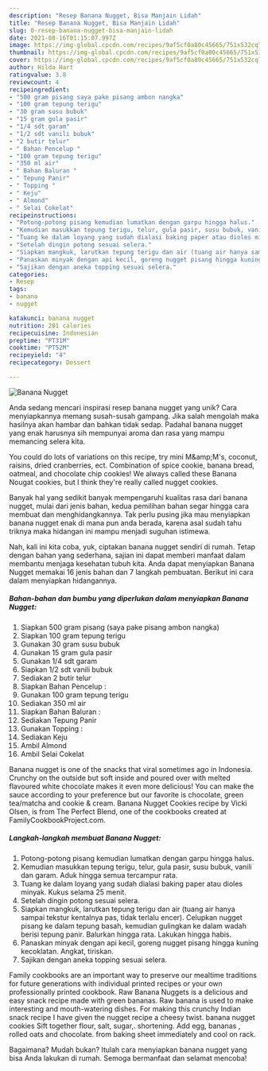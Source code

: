```yaml
---
description: "Resep Banana Nugget, Bisa Manjain Lidah"
title: "Resep Banana Nugget, Bisa Manjain Lidah"
slug: 0-resep-banana-nugget-bisa-manjain-lidah
date: 2021-08-16T01:15:07.997Z
image: https://img-global.cpcdn.com/recipes/9af5cf0a80c45665/751x532cq70/banana-nugget-foto-resep-utama.jpg
thumbnail: https://img-global.cpcdn.com/recipes/9af5cf0a80c45665/751x532cq70/banana-nugget-foto-resep-utama.jpg
cover: https://img-global.cpcdn.com/recipes/9af5cf0a80c45665/751x532cq70/banana-nugget-foto-resep-utama.jpg
author: Hilda Hart
ratingvalue: 3.8
reviewcount: 4
recipeingredient:
- "500 gram pisang saya pake pisang ambon nangka"
- "100 gram tepung terigu"
- "30 gram susu bubuk"
- "15 gram gula pasir"
- "1/4 sdt garam"
- "1/2 sdt vanili bubuk"
- "2 butir telur"
- " Bahan Pencelup "
- "100 gram tepung terigu"
- "350 ml air"
- " Bahan Baluran "
- " Tepung Panir"
- " Topping "
- " Keju"
- " Almond"
- " Selai Cokelat"
recipeinstructions:
- "Potong-potong pisang kemudian lumatkan dengan garpu hingga halus."
- "Kemudian masukkan tepung terigu, telur, gula pasir, susu bubuk, vanili dan garam. Aduk hingga semua tercampur rata."
- "Tuang ke dalam loyang yang sudah dialasi baking paper atau dioles minyak. Kukus selama 25 menit."
- "Setelah dingin potong sesuai selera."
- "Siapkan mangkuk, larutkan tepung terigu dan air (tuang air hanya sampai tekstur kentalnya pas, tidak terlalu encer). Celupkan nugget pisang ke dalam tepung basah, kemudian gulingkan ke dalam wadah berisi tepung panir. Balurkan hingga rata. Lakukan hingga habis."
- "Panaskan minyak dengan api kecil, goreng nugget pisang hingga kuning kecoklatan. Angkat, tiriskan."
- "Sajikan dengan aneka topping sesuai selera."
categories:
- Resep
tags:
- banana
- nugget

katakunci: banana nugget 
nutrition: 201 calories
recipecuisine: Indonesian
preptime: "PT31M"
cooktime: "PT52M"
recipeyield: "4"
recipecategory: Dessert

---
```



![Banana Nugget](https://img-global.cpcdn.com/recipes/9af5cf0a80c45665/751x532cq70/banana-nugget-foto-resep-utama.jpg)

Anda sedang mencari inspirasi resep banana nugget yang unik? Cara menyiapkannya memang susah-susah gampang. Jika salah mengolah maka hasilnya akan hambar dan bahkan tidak sedap. Padahal banana nugget yang enak harusnya sih mempunyai aroma dan rasa yang mampu memancing selera kita.

You could do lots of variations on this recipe, try mini M&amp;amp;M&#39;s, coconut, raisins, dried cranberries, ect. Combination of spice cookie, banana bread, oatmeal, and chocolate chip cookies! We always called these Banana Nougat cookies, but I think they&#39;re really called nugget cookies.

Banyak hal yang sedikit banyak mempengaruhi kualitas rasa dari banana nugget, mulai dari jenis bahan, kedua pemilihan bahan segar hingga cara membuat dan menghidangkannya. Tak perlu pusing jika mau menyiapkan banana nugget enak di mana pun anda berada, karena asal sudah tahu triknya maka hidangan ini mampu menjadi suguhan istimewa.


Nah, kali ini kita coba, yuk, ciptakan banana nugget sendiri di rumah. Tetap dengan bahan yang sederhana, sajian ini dapat memberi manfaat dalam membantu menjaga kesehatan tubuh kita. Anda dapat menyiapkan Banana Nugget memakai 16 jenis bahan dan 7 langkah pembuatan. Berikut ini cara dalam menyiapkan hidangannya.

<!--inarticleads1-->

##### Bahan-bahan dan bumbu yang diperlukan dalam menyiapkan Banana Nugget:

1. Siapkan 500 gram pisang (saya pake pisang ambon nangka)
1. Siapkan 100 gram tepung terigu
1. Gunakan 30 gram susu bubuk
1. Gunakan 15 gram gula pasir
1. Gunakan 1/4 sdt garam
1. Siapkan 1/2 sdt vanili bubuk
1. Sediakan 2 butir telur
1. Siapkan  Bahan Pencelup :
1. Gunakan 100 gram tepung terigu
1. Sediakan 350 ml air
1. Siapkan  Bahan Baluran :
1. Sediakan  Tepung Panir
1. Gunakan  Topping :
1. Sediakan  Keju
1. Ambil  Almond
1. Ambil  Selai Cokelat


Banana nugget is one of the snacks that viral sometimes ago in Indonesia. Crunchy on the outside but soft inside and poured over with melted flavoured white chocolate makes it even more delicious! You can make the sauce according to your preference but our favorite is chocolate, green tea/matcha and cookie &amp; cream. Banana Nugget Cookies recipe by Vicki Olsen, is from The Perfect Blend, one of the cookbooks created at FamilyCookbookProject.com. 

<!--inarticleads2-->

##### Langkah-langkah membuat Banana Nugget:

1. Potong-potong pisang kemudian lumatkan dengan garpu hingga halus.
1. Kemudian masukkan tepung terigu, telur, gula pasir, susu bubuk, vanili dan garam. Aduk hingga semua tercampur rata.
1. Tuang ke dalam loyang yang sudah dialasi baking paper atau dioles minyak. Kukus selama 25 menit.
1. Setelah dingin potong sesuai selera.
1. Siapkan mangkuk, larutkan tepung terigu dan air (tuang air hanya sampai tekstur kentalnya pas, tidak terlalu encer). Celupkan nugget pisang ke dalam tepung basah, kemudian gulingkan ke dalam wadah berisi tepung panir. Balurkan hingga rata. Lakukan hingga habis.
1. Panaskan minyak dengan api kecil, goreng nugget pisang hingga kuning kecoklatan. Angkat, tiriskan.
1. Sajikan dengan aneka topping sesuai selera.


Family cookbooks are an important way to preserve our mealtime traditions for future generations with individual printed recipes or your own professionally printed cookbook. Raw Banana Nuggets is a delicious and easy snack recipe made with green bananas. Raw banana is used to make interesting and mouth-watering dishes. For making this crunchy Indian snack recipe I have given the nugget recipe a cheesy twist. banana nugget cookies Sift together flour, salt, sugar,. shortening. Add egg, bananas , rolled oats and chocolate. from baking sheet immediately and cool on rack. 

Bagaimana? Mudah bukan? Itulah cara menyiapkan banana nugget yang bisa Anda lakukan di rumah. Semoga bermanfaat dan selamat mencoba!
